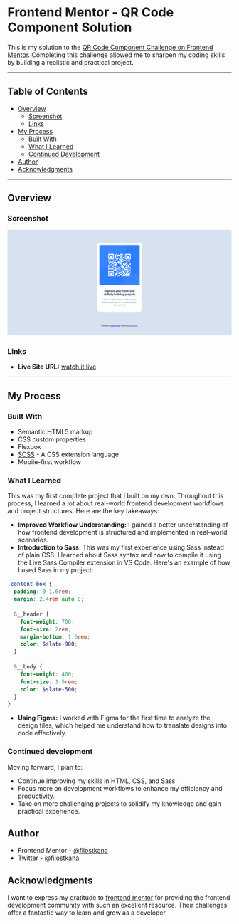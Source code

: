 # Frontend Mentor - QR Code Component Solution

This is my solution to the [QR Code Component Challenge on Frontend Mentor](https://www.frontendmentor.io/challenges/qr-code-component-iux_sIO_H). Completing this challenge allowed me to sharpen my coding skills by building a realistic and practical project.

---

## Table of Contents

- [Overview](#overview)
  - [Screenshot](#screenshot)
  - [Links](#links)
- [My Process](#my-process)
  - [Built With](#built-with)
  - [What I Learned](#what-i-learned)
  - [Continued Development](#continued-development)
- [Author](#author)
- [Acknowledgments](#acknowledgments)

---

## Overview

### Screenshot

![Project Screenshot](./Screenshot.png)

### Links

- **Live Site URL:** [watch it live]()

---

## My Process

### Built With

- Semantic HTML5 markup
- CSS custom properties
- Flexbox
- [SCSS](https://sass-lang.com) - A CSS extension language
- Mobile-first workflow

### What I Learned

This was my first complete project that I built on my own. Throughout this process, I learned a lot about real-world frontend development workflows and project structures. Here are the key takeaways:

- **Improved Workflow Understanding:** I gained a better understanding of how frontend development is structured and implemented in real-world scenarios.
- **Introduction to Sass:** This was my first experience using Sass instead of plain CSS. I learned about Sass syntax and how to compile it using the Live Sass Compiler extension in VS Code. Here's an example of how I used Sass in my project:

```scss
.content-box {
  padding: 0 1.6rem;
  margin: 2.4rem auto 0;

  &__header {
    font-weight: 700;
    font-size: 2rem;
    margin-bottom: 1.6rem;
    color: $slate-900;
  }

  &__body {
    font-weight: 400;
    font-size: 1.5rem;
    color: $slate-500;
  }
}
```
- **Using Figma:** I worked with Figma for the first time to analyze the design files, which helped me understand how to translate designs into code effectively.


### Continued development

Moving forward, I plan to:

  -  Continue improving my skills in HTML, CSS, and Sass.
  -  Focus more on development workflows to enhance my efficiency and productivity.
  -  Take on more challenging projects to solidify my knowledge and gain practical experience.


## Author

- Frontend Mentor - [@filostkana](https://www.frontendmentor.io/profile/filostkana)
- Twitter - [@filostkana](https://www.twitter.com/filostkana)


## Acknowledgments

I want to express my gratitude to [frontend mentor](https://www.frontendmentor.io) for providing the frontend development community with such an excellent resource. Their challenges offer a fantastic way to learn and grow as a developer.

